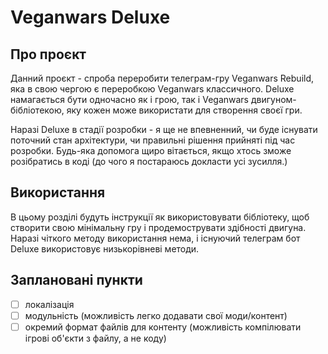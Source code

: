 # Veganwars Deluxe
## Про проєкт
Данний проєкт - спроба переробити телеграм-гру Veganwars Rebuild, яка в свою чергою є переробкою Veganwars классичного. Deluxe намагається бути одночасно як і грою, так і Veganwars двигуном-бібліотекою, яку кожен може використати для створення своєї гри. 

Наразі Deluxe в стадії розробки - я ще не впевненний, чи буде існувати поточний стан архітектури, чи правильні рішення прийняті під час розробки. Будь-яка допомога щиро вітається, якщо хтось зможе розібратись в коді (до чого я постараюсь докласти усі зусилля.)

## Використання
В цьому розділі будуть інструкції як використовувати бібліотеку, щоб створити свою мінімальну гру і продемострувати здібності двигуна. Наразі чіткого методу використання нема, і існуючий телеграм бот Deluxe використовує низькорівневі методи.

## Заплановані пункти
- [ ] локалізація
- [ ] модульність (можливість легко додавати свої моди/контент)
- [ ] окремий формат файлів для контенту (можливість компілювати ігрові об'єкти з файлу, а не коду)